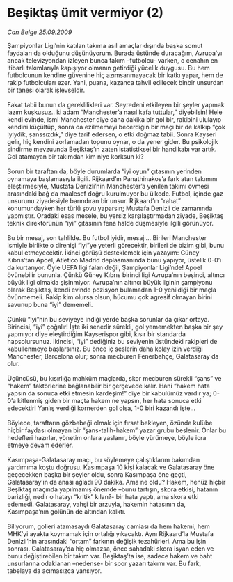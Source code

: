 # Beşiktaş ümit vermiyor (2)

*Can Belge 25.09.2009*

<div class="taraf_structure_2col_1zq">
<div class="margen_n">



 <p>Şampiyonlar Ligi’nin katılan takıma asıl amaçlar dışında başka somut faydaları da olduğunu düşünüyorum. Burada üstünde duracağım, Avrupa’yı ancak televizyondan izleyen bunca takım –futbolcu- varken, o cenahın en itibarlı takımlarıyla kapışıyor olmanın getirdiği yücelik duygusu. Bu hem futbolcunun kendine güvenine hiç azımsanmayacak bir katkı yapar, hem de rakip futbolcuları ezer. Yani, puana, kazanca tahvil edilecek binbir unsurdan bir tanesi olarak işlevseldir. <br/><br/>Fakat tabii bunun da gereklilikleri var. Seyredeni etkileyen bir şeyler yapmak lazım kuşkusuz.. ki adam “Manchester’a nasıl kafa tuttular,” diyebilsin! Hele kendi evinde, ismi Manchester diye daha dakika bir gol bir, rakibini ululayıp kendini küçültüp, sonra da ezilmemeyi becerdiğin bir maçı bir de kalkıp “çok iyiydik, şanssızdık,” diye tarif edersen, o etki doğmaz tabii. Sonra Kayseri gelir, hiç kendini zorlamadan topunu oynar, o da yener gider. Bu psikolojik sindirme mevzuunda Beşiktaş’ın zaten istatistiksel bir handikabı var artık. Gol atamayan bir takımdan kim niye korksun ki? <br/><br/>Sorun bir taraftan da, böyle durumlarda “iyi oyun” çıtasının yerinden oynamaya başlamasıyla ilgili. Rijkaard’ın Panathinakos’a fark atan takımını eleştirmesiyle, Mustafa Denizli’nin Manchester’a yenilen takımı övmesi arasındaki bağ da maalesef doğru kurulmuyor bu ülkede. Futbol, içinde gaz unsurunu ziyadesiyle barındıran bir unsur. Rijkaard’ın “rahat” konumundayken her türlü şovu yaparsın; Mustafa Denizli de zamanında yapmıştır. Oradaki esas mesele, bu yersiz karşılaştırmadan ziyade, Beşiktaş teknik direktörünün “iyi” çıtasının fena halde düşmesiyle ilgili görünüyor. <br/><br/>Bu bir mesaj, son tahlilde. Bu futbol iyidir, mesajı... Birileri Manchester ismiyle birlikte o direnişi “iyi”ye yeterli görecektir, birileri de bizim gibi, bunu kabul etmeyecektir. İkinci görüşü desteklemek için yazayım: Güney Kıbrıs’tan Apoel, Atletico Madrid deplasmanında bunu yapıyor, üstelik 0-0’ı da kurtarıyor. Öyle UEFA ligi falan değil, Şampiyonlar Ligi’nde! Apoel övünebilir bununla. Çünkü Güney Kıbrıs birinci ligi Avrupa’nın beşinci, altıncı büyük ligi olmakla şişinmiyor. Avrupa’nın altıncı büyük liginin şampiyonu olarak Beşiktaş, kendi evinde pozisyon bulamadan 1-0 yenildiği bir maçla övünmemeli. Rakip kim olursa olsun, hücumu çok agresif olmayan birini savunup buna “iyi” dememeli. <br/><br/>Çünkü “iyi”nin bu seviyeye indiği yerde başka sorunlar da çıkar ortaya. Birincisi, “iyi” çoğalır! İşte iki senedir sürekli, gol yememekten başka bir şey yapmıyor diye eleştirdiğim Kayserispor gibi, kısır bir standarda hapsolursunuz. İkincisi, “iyi” dediğiniz bu seviyenin üstündeki rakipleri de kabullenmeye başlarsınız. Bu önce iç seslerin daha kolay izin verdiği Manchester, Barcelona olur; sonra mecburen Fenerbahçe, Galatasaray da olur. <br/><br/>Üçüncüsü, bu kısırlığa mahkûm maçlarda, skor mecburen sürekli “şans” ve “hakem” faktörlerine bağlanabilir bir çerçevede kalır. Hani “hakem hata yapsın da sonuca etki etmesin kardeşim!” diye bir kabulümüz vardır ya; 0-0’a kitlenmiş giden bir maçta hakem ne yapsın, her hata sonuca etki edecektir! Yanlış verdiği kornerden gol olsa, 1-0 biri kazandı işte... <br/><br/>Böylece, taraftarın gözbebeği olmak için fırsat bekleyen, özünde kulübe hiçbir faydası olmayan bir “şans-talih-hakem” yazar grubu beslenir. Onlar bu hedefleri hazırlar, yönetim onlara yaslanır, böyle yürümeye, böyle icra etmeye devam ederler. <br/><br/>Kasımpaşa-Galatasaray maçı, bu söylemeye çalıştıklarım bakımdan yardımıma koştu doğrusu. Kasımpaşa 10 kişi kalacak ve Galatasaray öne geçecekken başka bir şeyler oldu, sonra Kasımpaşa öne geçti, Galatasaray’ın da anası ağladı 90 dakika. Ama ne oldu? Hakem, henüz hiçbir Beşiktaş maçında yapılmamış önemde –bunu tartışın, skora etkisi, hatanın barizliği, nedir o hatayı “kritik” kılan?- bir hata yaptı, ama skora etki edemedi. Galatasaray, vahşi bir arzuyla, hakemin hatasının da, Kasımpaşa’nın golünün de altından kalktı. <br/><br/>Biliyorum, golleri atamasaydı Galatasaray camiası da hem hakemi, hem MHK’yi ayakta koymamak için ortalığı yıkacaktı. Aynı Rijkaard’la Mustafa Denizli’nin arasındaki “ortam” farkının değişik tezahürleri. Ama bu işin sonrası. Galatasaray’da hiç olmazsa, önce sahadaki skora isyan eden ve bunu değiştirebilen bir takım var. Beşiktaş’ta ise, sadece hakem ve baht unsurlarına odaklanan –nedense- bir spor yazarı takımı var. Bu fark, tabelaya da acımasızca yansıyor. </p>
<br/>
<br/>
<br/>



<br/>


<div id="taraf_not">
</div>

</div>


</div>

